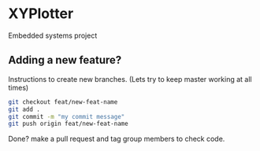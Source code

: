 # XYPlotter

Embedded systems project


## Adding a new feature?

Instructions to create new branches. (Lets try to keep master working at all times)

```bash
git checkout feat/new-feat-name
git add .
git commit -m "my commit message"
git push origin feat/new-feat-name
```

Done? make a pull request and tag group members to check code.